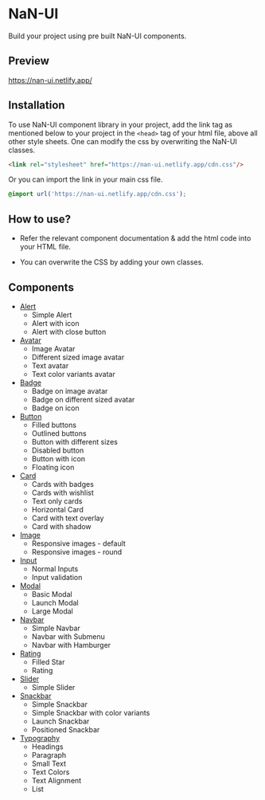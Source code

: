 # NaN-UI

Build your project using pre built NaN-UI components.

## Preview
https://nan-ui.netlify.app/

## Installation
To use NaN-UI component library in your project, add the link tag as mentioned below to your project in the `<head>` tag of your html file, above all other style sheets. One can modify the css by overwriting the NaN-UI classes.

```HTML
<link rel="stylesheet" href="https://nan-ui.netlify.app/cdn.css"/>
```

Or you can import the link in your main css file.

```CSS
@import url('https://nan-ui.netlify.app/cdn.css');
```

## How to use?

- Refer the relevant component documentation & add the html code into your HTML file.

- You can overwrite the CSS by adding your own classes.

## Components
* [Alert](https://nan-ui.netlify.app/components/alert/alert.html)
  * Simple Alert
  * Alert with icon
  * Alert with close button
* [Avatar](https://nan-ui.netlify.app/components/avatar/avatar.html)
  * Image Avatar
  * Different sized image avatar
  * Text avatar
  * Text color variants avatar
* [Badge](https://nan-ui.netlify.app/components/badge/badge.html)
  * Badge on image avatar
  * Badge on different sized avatar
  * Badge on icon
* [Button](https://nan-ui.netlify.app/components/button/button.html)
  * Filled buttons
  * Outlined buttons
  * Button with different sizes
  * Disabled button
  * Button with icon
  * Floating icon
* [Card](https://nan-ui.netlify.app/components/card/card.html)
  * Cards with badges
  * Cards with wishlist
  * Text only cards
  * Horizontal Card
  * Card with text overlay
  * Card with shadow
* [Image](https://nan-ui.netlify.app/components/image/image.html)
  * Responsive images - default
  * Responsive images - round
* [Input](https://nan-ui.netlify.app/components/input/input.html)
  * Normal Inputs
  * Input validation
* [Modal](https://nan-ui.netlify.app/components/modal/modal.html)
  * Basic Modal
  * Launch Modal
  * Large Modal
* [Navbar](https://nan-ui.netlify.app/components/navbar/navbar.html)
  * Simple Navbar
  * Navbar with Submenu
  * Navbar with Hamburger
* [Rating](https://nan-ui.netlify.app/components/rating/rating.html)
  * Filled Star
  * Rating
* [Slider](https://nan-ui.netlify.app/components/slider/slider.html)
  * Simple Slider
* [Snackbar](https://nan-ui.netlify.app/components/snackbar/snackbar.html)
  * Simple Snackbar
  * Simple Snackbar with color variants
  * Launch Snackbar
  * Positioned Snackbar 
* [Typography](https://nan-ui.netlify.app/components/typography/typography.html)
  * Headings
  * Paragraph
  * Small Text
  * Text Colors
  * Text Alignment
  * List
                   